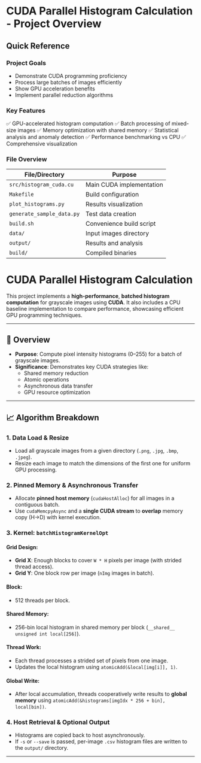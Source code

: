 # CUDA Parallel Histogram Calculation - Project Overview

## Quick Reference

### Project Goals
- Demonstrate CUDA programming proficiency
- Process large batches of images efficiently
- Show GPU acceleration benefits
- Implement parallel reduction algorithms

### Key Features
✅ GPU-accelerated histogram computation
✅ Batch processing of mixed-size images
✅ Memory optimization with shared memory
✅ Statistical analysis and anomaly detection
✅ Performance benchmarking vs CPU
✅ Comprehensive visualization

### File Overview

| File/Directory | Purpose |
|---------------|---------|
| `src/histogram_cuda.cu` | Main CUDA implementation |
| `Makefile` | Build configuration |
| `plot_histograms.py` | Results visualization |
| `generate_sample_data.py` | Test data creation |
| `build.sh` | Convenience build script |
| `data/` | Input images directory |
| `output/` | Results and analysis |
| `build/` | Compiled binaries |

# CUDA Parallel Histogram Calculation

This project implements a **high-performance**, **batched histogram computation** for grayscale images using **CUDA**. It also includes a CPU baseline implementation to compare performance, showcasing efficient GPU programming techniques.

---

## 🧭 Overview

- **Purpose**: Compute pixel intensity histograms (0–255) for a batch of grayscale images.
- **Significance**: Demonstrates key CUDA strategies like:
  - Shared memory reduction
  - Atomic operations
  - Asynchronous data transfer
  - GPU resource optimization

---

## 📈 Algorithm Breakdown

### 1. Data Load & Resize

- Load all grayscale images from a given directory (`.png`, `.jpg`, `.bmp`, `.jpeg`).
- Resize each image to match the dimensions of the first one for uniform GPU processing.

### 2. Pinned Memory & Asynchronous Transfer

- Allocate **pinned host memory** (`cudaHostAlloc`) for all images in a contiguous batch.
- Use `cudaMemcpyAsync` and a **single CUDA stream** to **overlap** memory copy (H→D) with kernel execution.

### 3. Kernel: `batchHistogramKernelOpt`

#### Grid Design:
- **Grid X**: Enough blocks to cover `W * H` pixels per image (with strided thread access).
- **Grid Y**: One block row per image (`nImg` images in batch).

#### Block:
- 512 threads per block.

#### Shared Memory:
- 256-bin local histogram in shared memory per block (`__shared__ unsigned int local[256]`).

#### Thread Work:
- Each thread processes a strided set of pixels from one image.
- Updates the local histogram using `atomicAdd(&local[img[i]], 1)`.

#### Global Write:
- After local accumulation, threads cooperatively write results to **global memory** using `atomicAdd(&histograms[imgIdx * 256 + bin], local[bin])`.

### 4. Host Retrieval & Optional Output

- Histograms are copied back to host asynchronously.
- If `-s` or `--save` is passed, per-image `.csv` histogram files are written to the `output/` directory.

---

